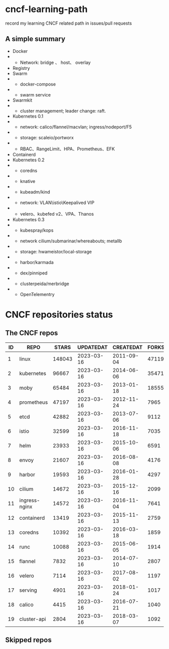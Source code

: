 # cncf-learning-path
record my learning CNCF related path in issues/pull requests

## A simple summary
- Docker
- - Network: bridge 、 host、 overlay
- Registry
- Swarm
- - docker-compose
- - swarm service
- Swarmkit
- - cluster management; leader change: raft.
- Kubernetes 0.1
- - network: calico/flannel/macvlan; ingress/nodeport/F5
- - storage: scaleio/portworx
- - RBAC、RangeLimit、HPA、Prometheus、EFK
- Containerd
- Kubernetes 0.2
- - coredns
- - knative
- - kubeadm/kind
- - network: VLAN\istio\Keepalived VIP
- - velero、kubefed v2、VPA、Thanos
- Kubernetes 0.3
- - kubespray/kops
- - network cilium/submarinar/whereabouts; metallb
- - storage: hwameistor/local-storage
- - harbor/karmada
- - dex/pinniped
- - clusterpeida/merbridge
- - OpenTelementry

# CNCF repositories status
<!--START_SECTION:github_repos-->
## The CNCF repos
| ID |     REPO      | STARS  | UPDATEDAT  | CREATEDAT  | FORKSCOUNT |
|----|---------------|--------|------------|------------|------------|
|  1 | linux         | 148043 | 2023-03-16 | 2011-09-04 |      47119 |
|  2 | kubernetes    |  96667 | 2023-03-16 | 2014-06-06 |      35471 |
|  3 | moby          |  65484 | 2023-03-16 | 2013-01-18 |      18555 |
|  4 | prometheus    |  47197 | 2023-03-16 | 2012-11-24 |       7965 |
|  5 | etcd          |  42882 | 2023-03-16 | 2013-07-06 |       9112 |
|  6 | istio         |  32599 | 2023-03-16 | 2016-11-18 |       7035 |
|  7 | helm          |  23933 | 2023-03-16 | 2015-10-06 |       6591 |
|  8 | envoy         |  21607 | 2023-03-16 | 2016-08-08 |       4176 |
|  9 | harbor        |  19593 | 2023-03-16 | 2016-01-28 |       4297 |
| 10 | cilium        |  14672 | 2023-03-16 | 2015-12-16 |       2099 |
| 11 | ingress-nginx |  14572 | 2023-03-16 | 2016-11-04 |       7641 |
| 12 | containerd    |  13419 | 2023-03-16 | 2015-11-13 |       2759 |
| 13 | coredns       |  10392 | 2023-03-16 | 2016-03-18 |       1859 |
| 14 | runc          |  10088 | 2023-03-16 | 2015-06-05 |       1914 |
| 15 | flannel       |   7832 | 2023-03-16 | 2014-07-10 |       2807 |
| 16 | velero        |   7114 | 2023-03-16 | 2017-08-02 |       1197 |
| 17 | serving       |   4901 | 2023-03-16 | 2018-01-24 |       1017 |
| 18 | calico        |   4415 | 2023-03-16 | 2016-07-21 |       1040 |
| 19 | cluster-api   |   2804 | 2023-03-16 | 2018-03-07 |       1092 |



## Skipped repos
<!--END_SECTION:github_repos-->
